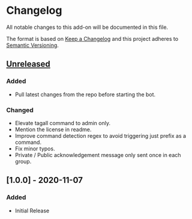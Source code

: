 # Changelog
All notable changes to this add-on will be documented in this file.

The format is based on [Keep a Changelog](https://keepachangelog.com/en/1.0.0/) and
this project adheres to [Semantic Versioning](https://semver.org/spec/v2.0.0.html).

## [Unreleased]
### Added
- Pull latest changes from the repo before starting the bot.

### Changed
- Elevate tagall command to admin only.
- Mention the license in readme.
- Improve command detection regex to avoid triggering just prefix as a command.
- Fix minor typos.
- Private / Public acknowledgement message only sent once in each group.

## [1.0.0] - 2020-11-07
### Added
- Initial Release

[Unreleased]: https://github.com/BotsAppOfficial/BotsApp/compare/v1.0.0...HEAD
[0.0.1]: https://github.com/BotsAppOfficial/BotsApp/releases/tag/v1.0.0
